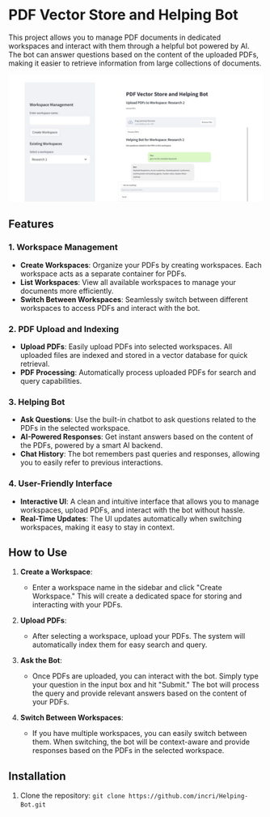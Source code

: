 # PDF Vector Store and Helping Bot

This project allows you to manage PDF documents in dedicated workspaces and interact with them through a helpful bot powered by AI. The bot can answer questions based on the content of the uploaded PDFs, making it easier to retrieve information from large collections of documents.

![Main Page Image](./image.jpg)

## Features

### 1. **Workspace Management**
   - **Create Workspaces**: Organize your PDFs by creating workspaces. Each workspace acts as a separate container for PDFs.
   - **List Workspaces**: View all available workspaces to manage your documents more efficiently.
   - **Switch Between Workspaces**: Seamlessly switch between different workspaces to access PDFs and interact with the bot.

### 2. **PDF Upload and Indexing**
   - **Upload PDFs**: Easily upload PDFs into selected workspaces. All uploaded files are indexed and stored in a vector database for quick retrieval.
   - **PDF Processing**: Automatically process uploaded PDFs for search and query capabilities.

### 3. **Helping Bot**
   - **Ask Questions**: Use the built-in chatbot to ask questions related to the PDFs in the selected workspace.
   - **AI-Powered Responses**: Get instant answers based on the content of the PDFs, powered by a smart AI backend.
   - **Chat History**: The bot remembers past queries and responses, allowing you to easily refer to previous interactions.

### 4. **User-Friendly Interface**
   - **Interactive UI**: A clean and intuitive interface that allows you to manage workspaces, upload PDFs, and interact with the bot without hassle.
   - **Real-Time Updates**: The UI updates automatically when switching workspaces, making it easy to stay in context.

## How to Use

1. **Create a Workspace**: 
   - Enter a workspace name in the sidebar and click "Create Workspace." This will create a dedicated space for storing and interacting with your PDFs.

2. **Upload PDFs**: 
   - After selecting a workspace, upload your PDFs. The system will automatically index them for easy search and query.

3. **Ask the Bot**: 
   - Once PDFs are uploaded, you can interact with the bot. Simply type your question in the input box and hit "Submit." The bot will process the query and provide relevant answers based on the content of your PDFs.

4. **Switch Between Workspaces**: 
   - If you have multiple workspaces, you can easily switch between them. When switching, the bot will be context-aware and provide responses based on the PDFs in the selected workspace.

## Installation

1. Clone the repository:
   ```git clone https://github.com/incri/Helping-Bot.git ```
